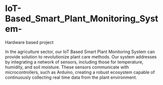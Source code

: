 # IoT-Based_Smart_Plant_Monitoring_System-
Hardware based project

In the agriculture sector, our IoT Based Smart Plant Monitoring System can provide solution to revolutionize plant care methods. Our system addresses by integrating a network of sensors, including those for temperature, humidity, and soil moisture. These sensors communicate with microcontrollers, such as Arduino, creating a robust ecosystem capable of continuously collecting real time data from the plant environment.
